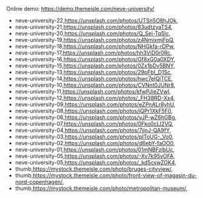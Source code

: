 Online demo: https://demo.themeisle.com/neve-university/



- neve-university-22,https://unsplash.com/photos/UTSn5O8hJOk,
- neve-university-21,https://unsplash.com/photos/83udtzyaTS4,
- neve-university-20,https://unsplash.com/photos/Q_Sei-TqSlc,
- neve-university-19,https://unsplash.com/photos/z4NmixmjFpQ,
- neve-university-18,https://unsplash.com/photos/NHGkfa-rDPw,
- neve-university-17,https://unsplash.com/photos/hh3ViD0r0Rc,
- neve-university-16,https://unsplash.com/photos/Gf8xG0a0XDY,
- neve-university-15,https://unsplash.com/photos/0Zx1bDv5BNY,
- neve-university-13,https://unsplash.com/photos/29pFbI_D1Sc,
- neve-university-14,https://unsplash.com/photos/hwc7eIQiTCE,
- neve-university-10,https://unsplash.com/photos/CVNnt0JUNr8,
- neve-university-11,https://unsplash.com/photos/kfwPJieZVwI,
- neve-university-12,https://unsplash.com/photos/_FH38RD-Xx4,
- neve-university-09,https://unsplash.com/photos/eZPnALr8yhU,
- neve-university-08,https://unsplash.com/photos/iQPr1XkF5F0,
- neve-university-06,https://unsplash.com/photos/vJP-wZ6hGBg,
- neve-university-07,https://unsplash.com/photos/0Fko0cLI2VQ,
- neve-university-04,https://unsplash.com/photos/7jjnJ-QA9fY,
- neve-university-03,https://unsplash.com/photos/pIToUG-_Vo0,
- neve-university-02,https://unsplash.com/photos/d6ebY-faOO0,
- neve-university-01,https://unsplash.com/photos/01mNBFzlbUc,
- neve-university-05,https://unsplash.com/photos/-Xv7k95vOFA,
- neve-university-05,https://unsplash.com/photos/_kd5cxwZOK4,
- thumb,https://mystock.themeisle.com/photo/bruges-cityview/,
- thumb,https://mystock.themeisle.com/photo/front-view-of-magasin-du-nord-copenhagen/,
- thumb,https://mystock.themeisle.com/photo/metropolitan-museum/,